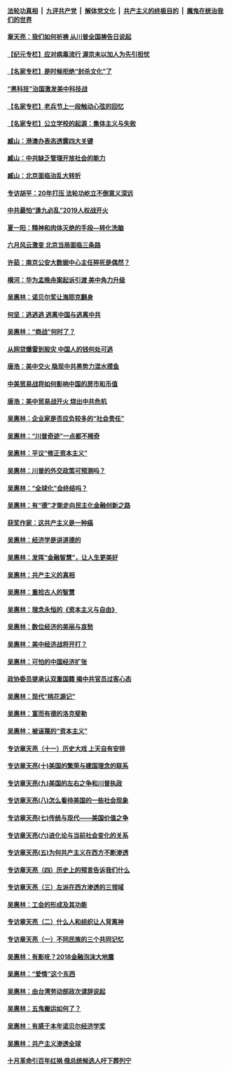 

####  [法轮功真相](../../../../basic/blob/master/README.md?t=06032301) &nbsp;|&nbsp; [九评共产党](../../../../9ping.md/blob/master/README.md?t=06032301) &nbsp;|&nbsp; [解体党文化](../../../../jtdwh.md/blob/master/README.md?t=06032301)  &nbsp;|&nbsp; [共产主义的终极目的](../../../../gczydzjmd.md/blob/master/README.md?t=06032301) &nbsp;|&nbsp; [魔鬼在统治我们的世界](../../../../mgztzwmdsj.md/blob/master/README.md?t=06032301) 

#### [章天亮：我们如何祈祷 从川普全国祷告日说起](../pages/nsc423/n11944627.md?t=06032301) 

#### [【纪元专栏】应对病毒流行 渥京未以加人为先引担忧](../pages/nsc423/n11875714.md?t=06032301) 

#### [【名家专栏】是时候拒绝“封杀文化”了](../pages/nsc423/n11814093.md?t=06032301) 

#### [“黑科技”治国激发美中科技战](../pages/nsc423/n11638056.md?t=06032301) 

#### [【名家专栏】老兵节上一段触动心弦的回忆](../pages/nsc423/n11646016.md?t=06032301) 

#### [【名家专栏】公立学校的起源：集体主义与失败](../pages/nsc423/n11601833.md?t=06032301) 

#### [臧山：港澳办表态透露四大关键](../pages/nsc423/n11421628.md?t=06032301) 

#### [臧山：中共缺乏管理开放社会的能力](../pages/nsc423/n11407457.md?t=06032301) 

#### [臧山：北京面临治乱大转折](../pages/nsc423/n11406895.md?t=06032301) 

#### [专访胡平：20年打压 法轮功屹立不倒意义深远](../pages/nsc423/n11398800.md?t=06032301) 

#### [中共最怕“逢九必乱”2019人权战开火](../pages/nsc423/n11385248.md?t=06032301) 

#### [夏一阳：精神和肉体灭绝的手段—转化洗脑](../pages/nsc423/n11368250.md?t=06032301) 

#### [六月风云激变 北京当局面临三条路](../pages/nsc423/n11313668.md?t=06032301) 

#### [许茹：南京公安大数据中心主任猝死是偶然？](../pages/nsc423/n11064744.md?t=06032301) 

#### [横河：华为孟晚舟案起诉引渡 美中角力升级](../pages/nsc423/n11027230.md?t=06032301) 

#### [吴惠林：诺贝尔奖让海耶克翻身](../pages/nsc423/n10890049.md?t=06032301) 

#### [何坚：逃逃逃 逃离中国与逃离中共](../pages/nsc423/n10592891.md?t=06032301) 

#### [吴惠林：“商战”何时了？](../pages/nsc423/n10573558.md?t=06032301) 

#### [从网贷爆雷到股灾 中国人的钱何处可逃](../pages/nsc423/n10572800.md?t=06032301) 

#### [唐浩：美中交火 隐现中共黑势力混水摸鱼](../pages/nsc423/n10544040.md?t=06032301) 

#### [中美贸易战将如何影响中国的房市和币值](../pages/nsc423/n10543697.md?t=06032301) 

#### [唐浩：美中贸易战开火 烧出中共危机](../pages/nsc423/n10540126.md?t=06032301) 

#### [吴惠林：企业家是否应负较多的“社会责任”](../pages/nsc423/n10535022.md?t=06032301) 

#### [吴惠林：“川普奇迹”一点都不稀奇](../pages/nsc423/n10512808.md?t=06032301) 

#### [吴惠林：平议“修正资本主义”](../pages/nsc423/n10495724.md?t=06032301) 

#### [吴惠林：川普的外交政策可预测吗？](../pages/nsc423/n10462387.md?t=06032301) 

#### [吴惠林：“全球化”会终结吗？](../pages/nsc423/n10452838.md?t=06032301) 

#### [吴惠林：有“德”才能走向民主化金融创新之路](../pages/nsc423/n10432292.md?t=06032301) 

#### [获奖作家：这共产主义是一种癌](../pages/nsc423/n10431541.md?t=06032301) 

#### [吴惠林：经济学是讲道德的](../pages/nsc423/n10398014.md?t=06032301) 

#### [吴惠林：发挥“金融智慧”，让人生更美好](../pages/nsc423/n10375019.md?t=06032301) 

#### [吴惠林：共产主义的真相](../pages/nsc423/n10351394.md?t=06032301) 

#### [吴惠林：重拾古人的智慧](../pages/nsc423/n10337691.md?t=06032301) 

#### [吴惠林：理念永恒的《资本主义与自由》](../pages/nsc423/n10316274.md?t=06032301) 

#### [吴惠林：数位经济的美丽与哀愁](../pages/nsc423/n10292946.md?t=06032301) 

#### [吴惠林：美中经济战将开打？](../pages/nsc423/n10258825.md?t=06032301) 

#### [吴惠林：可怕的中国经济扩张](../pages/nsc423/n10219147.md?t=06032301) 

#### [政协委员提承认双重国籍 揭中共官员过客心态](../pages/nsc423/n10208809.md?t=06032301) 

#### [吴惠林：现代“桃花源记”](../pages/nsc423/n10185234.md?t=06032301) 

#### [吴惠林：富而有德的洛克斐勒](../pages/nsc423/n10142264.md?t=06032301) 

#### [吴惠林：被诬蔑的“资本主义”](../pages/nsc423/n10124816.md?t=06032301) 

#### [专访章天亮（十一）历史大戏 上天自有安排](../pages/nsc423/n10094905.md?t=06032301) 

#### [专访章天亮(十)美国的繁荣与建国理念的联系](../pages/nsc423/n10094899.md?t=06032301) 

#### [专访章天亮(九)美国的左右之争和川普执政](../pages/nsc423/n10094889.md?t=06032301) 

#### [专访章天亮(八)怎么看待美国的一些社会现象](../pages/nsc423/n10094857.md?t=06032301) 

#### [专访章天亮(七)传统与现代——美国价值之争](../pages/nsc423/n10093140.md?t=06032301) 

#### [专访章天亮(六)进化论与当前社会变化的关系](../pages/nsc423/n10092036.md?t=06032301) 

#### [专访章天亮(五)为何共产主义在西方不断渗透](../pages/nsc423/n10083620.md?t=06032301) 

#### [专访章天亮（四）历史上的预言告诉我们什么](../pages/nsc423/n10083606.md?t=06032301) 

#### [专访章天亮（三）左派在西方渗透的三领域](../pages/nsc423/n10081115.md?t=06032301) 

#### [吴惠林：工会的形成及其功能](../pages/nsc423/n10080633.md?t=06032301) 

#### [专访章天亮（二）什么人和组织让人背离神](../pages/nsc423/n10076637.md?t=06032301) 

#### [专访章天亮（一）不同民族的三个共同记忆](../pages/nsc423/n10074188.md?t=06032301) 

#### [吴惠林：有影呒？2018金融泡沫大地震](../pages/nsc423/n10040534.md?t=06032301) 

#### [吴惠林：“爱情”这个东西](../pages/nsc423/n10019423.md?t=06032301) 

#### [吴惠林：由台湾劳动部政次请辞说起](../pages/nsc423/n9979679.md?t=06032301) 

#### [吴惠林：五鬼搬运如何了？](../pages/nsc423/n9925338.md?t=06032301) 

#### [吴惠林：有感于本年诺贝尔经济学奖](../pages/nsc423/n9871883.md?t=06032301) 

#### [吴惠林：共产主义渗透全球](../pages/nsc423/n9812748.md?t=06032301) 

#### [十月革命引百年红祸 俄总统候选人吁下葬列宁](../pages/nsc423/n9810182.md?t=06032301) 

